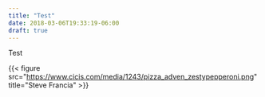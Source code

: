 ```yaml
---
title: "Test"
date: 2018-03-06T19:33:19-06:00
draft: true
---
```


Test

{{< figure src="https://www.cicis.com/media/1243/pizza_adven_zestypepperoni.png" title="Steve Francia" >}}